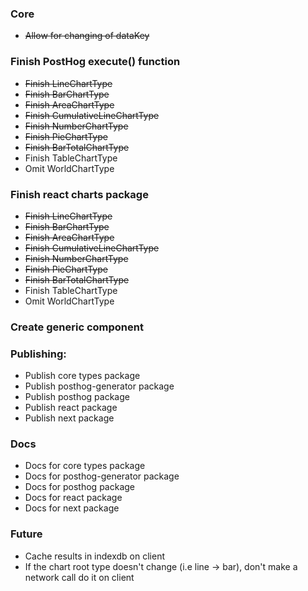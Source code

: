 ### Core

- ~~Allow for changing of dataKey~~

### Finish PostHog execute() function

- ~~Finish LineChartType~~
- ~~Finish BarChartType~~
- ~~Finish AreaChartType~~
- ~~Finish CumulativeLineChartType~~
- ~~Finish NumberChartType~~
- ~~Finish PieChartType~~
- ~~Finish BarTotalChartType~~
- Finish TableChartType
- Omit WorldChartType

### Finish react charts package

- ~~Finish LineChartType~~
- ~~Finish BarChartType~~
- ~~Finish AreaChartType~~
- ~~Finish CumulativeLineChartType~~
- ~~Finish NumberChartType~~
- ~~Finish PieChartType~~
- ~~Finish BarTotalChartType~~
- Finish TableChartType
- Omit WorldChartType

### Create generic <Chart/> component

### Publishing:

- Publish core types package
- Publish posthog-generator package
- Publish posthog package
- Publish react package
- Publish next package

### Docs

- Docs for core types package
- Docs for posthog-generator package
- Docs for posthog package
- Docs for react package
- Docs for next package

### Future

- Cache results in indexdb on client
- If the chart root type doesn't change (i.e line -> bar), don't make a network call do it on client
